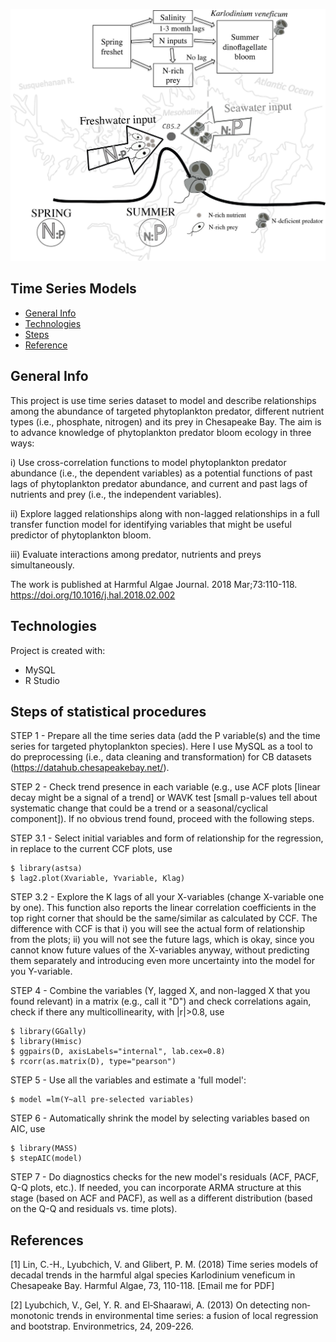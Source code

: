 
![Conceptual Diagram](https://github.com/michellechlin/Time-Series-Analysis/blob/master/Conceptual%20diagram%20of%20this%20project.jpg)

## Time Series Models
* [General Info](#general-info)
* [Technologies](#technologies)
* [Steps](#steps)
* [Reference](#reference)

## General Info

This project is use time series dataset to model and describe relationships among the abundance of targeted phytoplankton predator, different nutrient types (i.e., phosphate, nitrogen) and its prey in Chesapeake Bay. The aim is to advance knowledge of phytoplankton predator bloom ecology in three ways:
	
i) Use cross-correlation functions to model phytoplankton predator abundance (i.e., the dependent variables) as a potential functions of past lags of phytoplankton predator abundance, and current and past lags of nutrients and prey (i.e., the independent variables). 

ii) Explore lagged relationships along with non-lagged relationships in a full transfer function model for identifying variables that might be useful predictor of phytoplankton bloom.

iii) Evaluate interactions among predator, nutrients and preys simultaneously.

The work is published at Harmful Algae Journal. 2018 Mar;73:110-118. https://doi.org/10.1016/j.hal.2018.02.002

## Technologies 

Project is created with:
* MySQL
* R Studio

## Steps of statistical procedures

STEP 1 - Prepare all the time series data (add the P variable(s) and the time series for targeted phytoplankton species). Here I use MySQL as a tool to do preprocessing (i.e., data cleaning and transformation) for CB datasets (https://datahub.chesapeakebay.net/). 

STEP 2 - Check trend presence in each variable (e.g., use ACF plots [linear decay might be a signal of a trend] or WAVK test [small p-values tell about systematic change that could be a trend or a seasonal/cyclical component]).
If no obvious trend found, proceed with the following steps.

STEP 3.1 - Select initial variables and form of relationship for the regression, in replace to the current CCF plots, use 
```
$ library(astsa)
$ lag2.plot(Xvariable, Yvariable, Klag)
```

STEP 3.2 - Explore the K lags of all your X-variables (change X-variable one by one). This function also reports the linear correlation coefficients in the top right corner that should be the same/similar as calculated by CCF. The difference with CCF is that i) you will see the actual form of relationship from the plots; ii) you will not see the future lags, which is okay, since you cannot know future values of the X-variables anyway, without predicting them separately and introducing even more uncertainty into the model for you Y-variable.

STEP 4 - Combine the variables (Y, lagged X, and non-lagged X that you found relevant) in a matrix (e.g., call it "D") and check correlations again, check if there any multicollinearity, with |r|>0.8, use
```
$ library(GGally)
$ library(Hmisc)
$ ggpairs(D, axisLabels="internal", lab.cex=0.8)
$ rcorr(as.matrix(D), type="pearson")
```

STEP 5 - Use all the variables and estimate a 'full model':
```
$ model =lm(Y~all pre-selected variables)
```

STEP 6 - Automatically shrink the model by selecting variables based on AIC, use
```
$ library(MASS)
$ stepAIC(model)
```

STEP 7 - Do diagnostics checks for the new model's residuals (ACF, PACF, Q-Q plots, etc.). If needed, you can incorporate ARMA structure at this stage (based on ACF and PACF), as well as a different distribution (based on the Q-Q and residuals vs. time plots). 

## References
[1] Lin, C.-H., Lyubchich, V. and Glibert, P. M. (2018) Time series models of decadal trends in the harmful algal species Karlodinium veneficum in Chesapeake Bay. Harmful Algae, 73, 110-118. [Email me for PDF]

[2] Lyubchich, V., Gel, Y. R. and El‐Shaarawi, A. (2013) On detecting non‐monotonic trends in environmental time series: a fusion of local regression and bootstrap. Environmetrics, 24, 209-226.
